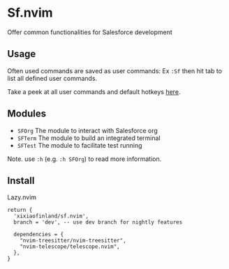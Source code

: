 # Sf.nvim

Offer common functionalities for Salesforce development

## Usage

Often used commands are saved as user commands: Ex `:Sf` then hit tab to list all defined user commands.

Take a peek at all user commands and default hotkeys [here](https://github.com/xixiaofinland/sf.nvim/blob/dev/plugin/sf.lua).

## Modules

- `SFOrg`  The module to interact with Salesforce org
- `SFTerm` The module to build an integrated terminal
- `SFTest` The module to facilitate test running

Note. use `:h` (e.g. `:h SFOrg`) to read more information.

## Install

Lazy.nvim

```
return {
  'xixiaofinland/sf.nvim',
  branch = 'dev', -- use dev branch for nightly features

  dependencies = {
    "nvim-treesitter/nvim-treesitter",
    "nvim-telescope/telescope.nvim",
  },
}

```

